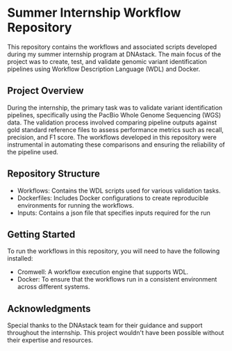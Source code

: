 # Summer Internship Workflow Repository

This repository contains the workflows and associated scripts developed during my summer internship program at DNAstack. The main focus of the project was to create, test, and validate genomic variant identification pipelines using Workflow Description Language (WDL) and Docker.

## Project Overview

During the internship, the primary task was to validate variant identification pipelines, specifically using the PacBio Whole Genome Sequencing (WGS) data. The validation process involved comparing pipeline outputs against gold standard reference files to assess performance metrics such as recall, precision, and F1 score. The workflows developed in this repository were instrumental in automating these comparisons and ensuring the reliability of the pipeline used.

## Repository Structure

+ Workflows: Contains the WDL scripts used for various validation tasks.
+ Dockerfiles: Includes Docker configurations to create reproducible environments for running the workflows.
+ Inputs: Contains a json file that specifies inputs required for the run


## Getting Started

To run the workflows in this repository, you will need to have the following installed:

+ Cromwell: A workflow execution engine that supports WDL.
+ Docker: To ensure that the workflows run in a consistent environment across different systems.

## Acknowledgments

Special thanks to the DNAstack team for their guidance and support throughout the internship. This project wouldn't have been possible without their expertise and resources.
